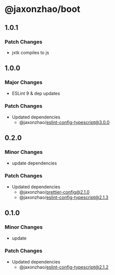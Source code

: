 # @jaxonzhao/boot

## 1.0.1

### Patch Changes

- jxtk compiles to js

## 1.0.0

### Major Changes

- ESLint 9 & dep updates

### Patch Changes

- Updated dependencies
  - @jaxonzhao/eslint-config-typescript@3.0.0

## 0.2.0

### Minor Changes

- update dependencies

### Patch Changes

- Updated dependencies
  - @jaxonzhao/prettier-config@2.1.0
  - @jaxonzhao/eslint-config-typescript@2.1.3

## 0.1.0

### Minor Changes

- update

### Patch Changes

- Updated dependencies
  - @jaxonzhao/eslint-config-typescript@2.1.2
